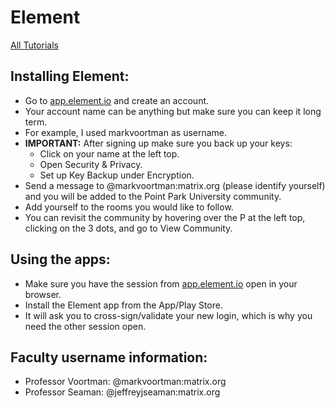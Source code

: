 # Element

[All Tutorials](tutorials)

## Installing Element:

* Go to [app.element.io](https://app.element.io/) and create an account.
* Your account name can be anything but make sure you can keep it long term.
* For example, I used markvoortman as username.
* **IMPORTANT:** After signing up make sure you back up your keys:
  * Click on your name at the left top.
  * Open Security & Privacy.
  * Set up Key Backup under Encryption.
* Send a message to @markvoortman:matrix.org (please identify yourself) and you will be added to the Point Park University community.
* Add yourself to the rooms you would like to follow.
* You can revisit the community by hovering over the P at the left top, clicking on the 3 dots, and go to View Community.

## Using the apps:

* Make sure you have the session from [app.element.io](https://app.element.io/) open in your browser.
* Install the Element app from the App/Play Store.
* It will ask you to cross-sign/validate your new login, which is why you need the other session open.

## Faculty username information:

* Professor Voortman: @markvoortman:matrix.org
* Professor Seaman: @jeffreyjseaman:matrix.org

